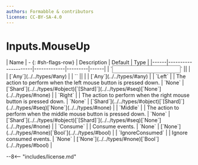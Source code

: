 ```yaml
---
authors: Formabble & contributors
license: CC-BY-SA-4.0
---
```



# Inputs.MouseUp

<div class="sh-parameters" markdown="1">
| Name | - {: #sh-flags-row} | Description | Default | Type |
|------|---------------------|-------------|---------|------|
| `<input>` || | | [`Any`](../../types/#any) |
| `<output>` || | | [`Any`](../../types/#any) |
| `Left` |  | The action to perform when the left mouse button is pressed down. | `None` | [`Shard`](../../types/#object)[`[Shard]`](../../types/#seq)[`None`](../../types/#none) |
| `Right` |  | The action to perform when the right mouse button is pressed down. | `None` | [`Shard`](../../types/#object)[`[Shard]`](../../types/#seq)[`None`](../../types/#none) |
| `Middle` |  | The action to perform when the middle mouse button is pressed down. | `None` | [`Shard`](../../types/#object)[`[Shard]`](../../types/#seq)[`None`](../../types/#none) |
| `Consume` |  | Consume events. | `None` | [`None`](../../types/#none)[`Bool`](../../types/#bool) |
| `IgnoreConsumed` |  | Ignore consumed events. | `None` | [`None`](../../types/#none)[`Bool`](../../types/#bool) |

</div>



--8<-- "includes/license.md"

